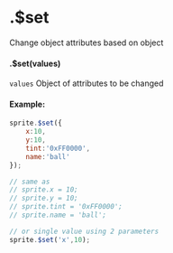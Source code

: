 # .$set

Change object attributes based on object

#### .$set(values)

`values` <Object> Object of attributes to be changed

#### Example:

```javascript
sprite.$set({
	x:10,
	y:10,
	tint:'0xFF0000',
	name:'ball'
});

// same as 
// sprite.x = 10;
// sprite.y = 10;
// sprite.tint = '0xFF0000';
// sprite.name = 'ball';

// or single value using 2 parameters
sprite.$set('x',10);
```
